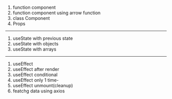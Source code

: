 1. function component
2. function component using arrow function
3. class Component
4. Props

---

1.  useState with previous state
2.  useState with objects
3.  useState with arrays

---

1. useEffect
2. useEffect after render
3. useEffect conditional
4. useEffect only 1 time-
5. useEffect unmount(cleanup)
6. featchg data using axios
